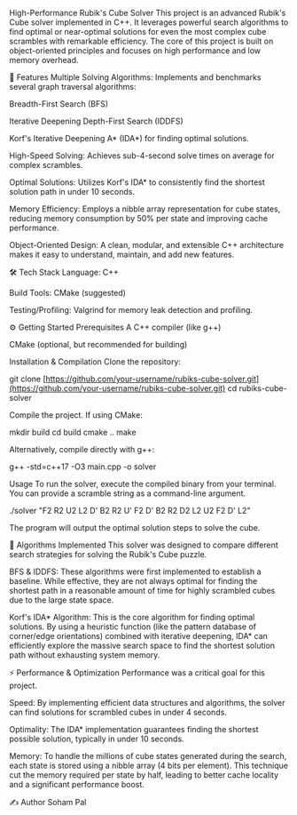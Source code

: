 High-Performance Rubik's Cube Solver
This project is an advanced Rubik's Cube solver implemented in C++. It leverages powerful search algorithms to find optimal or near-optimal solutions for even the most complex cube scrambles with remarkable efficiency. The core of this project is built on object-oriented principles and focuses on high performance and low memory overhead.

🚀 Features
Multiple Solving Algorithms: Implements and benchmarks several graph traversal algorithms:

Breadth-First Search (BFS)

Iterative Deepening Depth-First Search (IDDFS)

Korf's Iterative Deepening A* (IDA*) for finding optimal solutions.

High-Speed Solving: Achieves sub-4-second solve times on average for complex scrambles.

Optimal Solutions: Utilizes Korf's IDA* to consistently find the shortest solution path in under 10 seconds.

Memory Efficiency: Employs a nibble array representation for cube states, reducing memory consumption by 50% per state and improving cache performance.

Object-Oriented Design: A clean, modular, and extensible C++ architecture makes it easy to understand, maintain, and add new features.

🛠️ Tech Stack
Language: C++

Build Tools: CMake (suggested)

Testing/Profiling: Valgrind for memory leak detection and profiling.

⚙️ Getting Started
Prerequisites
A C++ compiler (like g++)

CMake (optional, but recommended for building)

Installation & Compilation
Clone the repository:

git clone [https://github.com/your-username/rubiks-cube-solver.git](https://github.com/your-username/rubiks-cube-solver.git)
cd rubiks-cube-solver

Compile the project. If using CMake:

mkdir build
cd build
cmake ..
make

Alternatively, compile directly with g++:

g++ -std=c++17 -O3 main.cpp -o solver

Usage
To run the solver, execute the compiled binary from your terminal. You can provide a scramble string as a command-line argument.

./solver "F2 R2 U2 L2 D' B2 R2 U' F2 D' B2 R2 D2 L2 U2 F2 D' L2"

The program will output the optimal solution steps to solve the cube.

🧠 Algorithms Implemented
This solver was designed to compare different search strategies for solving the Rubik's Cube puzzle.

BFS & IDDFS: These algorithms were first implemented to establish a baseline. While effective, they are not always optimal for finding the shortest path in a reasonable amount of time for highly scrambled cubes due to the large state space.

Korf's IDA* Algorithm: This is the core algorithm for finding optimal solutions. By using a heuristic function (like the pattern database of corner/edge orientations) combined with iterative deepening, IDA* can efficiently explore the massive search space to find the shortest solution path without exhausting system memory.

⚡ Performance & Optimization
Performance was a critical goal for this project.

Speed: By implementing efficient data structures and algorithms, the solver can find solutions for scrambled cubes in under 4 seconds.

Optimality: The IDA* implementation guarantees finding the shortest possible solution, typically in under 10 seconds.

Memory: To handle the millions of cube states generated during the search, each state is stored using a nibble array (4 bits per element). This technique cut the memory required per state by half, leading to better cache locality and a significant performance boost.

✍️ Author
Soham Pal
